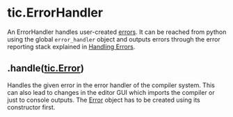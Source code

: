 # tic.ErrorHandler

An ErrorHandler handles user-created [errors](Error). It can be reached from python using the global `error_handler` object and outputs errors through the error reporting stack explained in [Handling Errors](/python-api/Handling-Errors).

## .handle([tic.Error](Error))

Handles the given error in the error handler of the compiler system. This can also lead to changes in the editor GUI which imports the compiler or just to console outputs. The [Error](Error) object has to be created using its constructor first.
